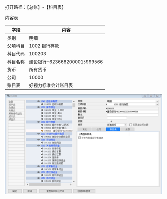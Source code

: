 打开路径：【总账】-【科目表】

内容表

| **字段** | **内容**                     |
| -------- | ---------------------------- |
| 类别     | 明细                         |
| 父项科目 | 1002 银行存款                |
| 科目代码 | 100203                       |
| 科目名称 | 建设银行-6236682000015999566 |
| 货币     | 所有货币                     |
| 公司     | 10000                        |
| 账目表   | 好视力标准会计账目表         |

![img](BAP_QuickStart_Images/25.1.png)